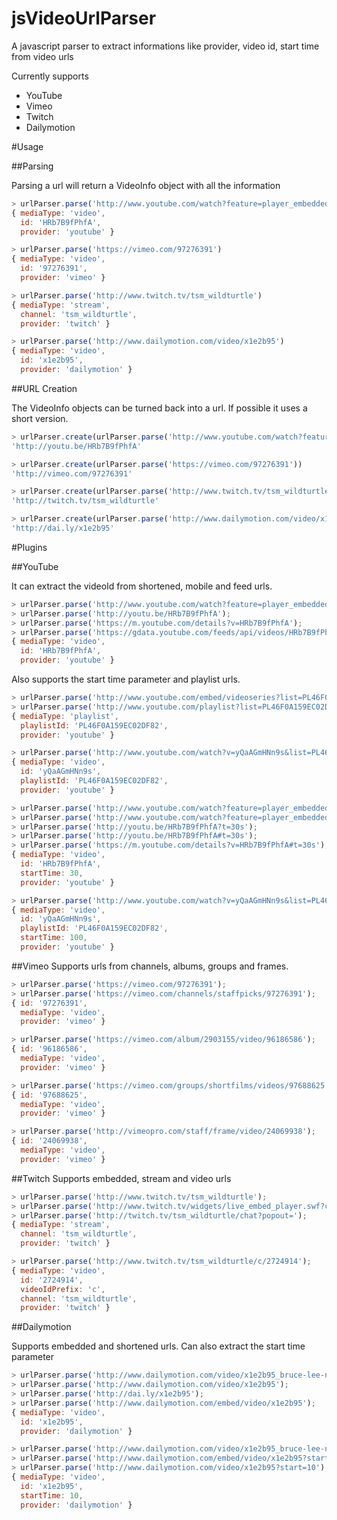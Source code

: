 jsVideoUrlParser
================

A javascript parser to extract informations like provider, video id, start time from video urls

Currently supports 
 - YouTube
 - Vimeo
 - Twitch
 - Dailymotion

#Usage

##Parsing

Parsing a url will return a VideoInfo object with all the information

```js
> urlParser.parse('http://www.youtube.com/watch?feature=player_embedded&v=HRb7B9fPhfA')
{ mediaType: 'video',
  id: 'HRb7B9fPhfA',
  provider: 'youtube' }

> urlParser.parse('https://vimeo.com/97276391')
{ mediaType: 'video',
  id: '97276391',
  provider: 'vimeo' }

> urlParser.parse('http://www.twitch.tv/tsm_wildturtle')
{ mediaType: 'stream',
  channel: 'tsm_wildturtle',
  provider: 'twitch' }

> urlParser.parse('http://www.dailymotion.com/video/x1e2b95')
{ mediaType: 'video',
  id: 'x1e2b95',
  provider: 'dailymotion' }
```
##URL Creation

The VideoInfo objects can be turned back into a url. If possible it uses a short version.

```js
> urlParser.create(urlParser.parse('http://www.youtube.com/watch?feature=player_embedded&v=HRb7B9fPhfA'))
'http://youtu.be/HRb7B9fPhfA'

> urlParser.create(urlParser.parse('https://vimeo.com/97276391'))
'http://vimeo.com/97276391'

> urlParser.create(urlParser.parse('http://www.twitch.tv/tsm_wildturtle'))
'http://twitch.tv/tsm_wildturtle'

> urlParser.create(urlParser.parse('http://www.dailymotion.com/video/x1e2b95'))
'http://dai.ly/x1e2b95'
```

#Plugins

##YouTube

It can extract the videoId from shortened, mobile and feed urls. 
```js
> urlParser.parse('http://www.youtube.com/watch?feature=player_embedded&v=HRb7B9fPhfA');
> urlParser.parse('http://youtu.be/HRb7B9fPhfA');
> urlParser.parse('https://m.youtube.com/details?v=HRb7B9fPhfA');
> urlParser.parse('https://gdata.youtube.com/feeds/api/videos/HRb7B9fPhfA/related?v=2');
{ mediaType: 'video',
  id: 'HRb7B9fPhfA',
  provider: 'youtube' }
```

Also supports the start time parameter and playlist urls.

```js
> urlParser.parse('http://www.youtube.com/embed/videoseries?list=PL46F0A159EC02DF82');
> urlParser.parse('http://www.youtube.com/playlist?list=PL46F0A159EC02DF82');
{ mediaType: 'playlist',
  playlistId: 'PL46F0A159EC02DF82',
  provider: 'youtube' }

> urlParser.parse('http://www.youtube.com/watch?v=yQaAGmHNn9s&list=PL46F0A159EC02DF82');
{ mediaType: 'video',
  id: 'yQaAGmHNn9s',
  playlistId: 'PL46F0A159EC02DF82',
  provider: 'youtube' }

> urlParser.parse('http://www.youtube.com/watch?feature=player_embedded&v=HRb7B9fPhfA#t=30s');
> urlParser.parse('http://www.youtube.com/watch?feature=player_embedded&v=HRb7B9fPhfA&t=30s');
> urlParser.parse('http://youtu.be/HRb7B9fPhfA?t=30s');
> urlParser.parse('http://youtu.be/HRb7B9fPhfA#t=30s');
> urlParser.parse('https://m.youtube.com/details?v=HRb7B9fPhfA#t=30s');
{ mediaType: 'video',
  id: 'HRb7B9fPhfA',
  startTime: 30,
  provider: 'youtube' }

> urlParser.parse('http://www.youtube.com/watch?v=yQaAGmHNn9s&list=PL46F0A159EC02DF82#t=1m40');
{ mediaType: 'video',
  id: 'yQaAGmHNn9s',
  playlistId: 'PL46F0A159EC02DF82',
  startTime: 100,
  provider: 'youtube' }
```

##Vimeo
Supports urls from channels, albums, groups and frames.

```js
> urlParser.parse('https://vimeo.com/97276391');
> urlParser.parse('https://vimeo.com/channels/staffpicks/97276391');
{ id: '97276391',
  mediaType: 'video',
  provider: 'vimeo' }

> urlParser.parse('https://vimeo.com/album/2903155/video/96186586');
{ id: '96186586',
  mediaType: 'video',
  provider: 'vimeo' }

> urlParser.parse('https://vimeo.com/groups/shortfilms/videos/97688625');
{ id: '97688625',
  mediaType: 'video',
  provider: 'vimeo' }

> urlParser.parse('http://vimeopro.com/staff/frame/video/24069938');
{ id: '24069938',
  mediaType: 'video',
  provider: 'vimeo' }
```

##Twitch
Supports embedded, stream and video urls

```js
> urlParser.parse('http://www.twitch.tv/tsm_wildturtle');
> urlParser.parse('http://www.twitch.tv/widgets/live_embed_player.swf?channel=tsm_wildturtle');
> urlParser.parse('http://twitch.tv/tsm_wildturtle/chat?popout=');
{ mediaType: 'stream',
  channel: 'tsm_wildturtle',
  provider: 'twitch' }

> urlParser.parse('http://www.twitch.tv/tsm_wildturtle/c/2724914');
{ mediaType: 'video',
  id: '2724914',
  videoIdPrefix: 'c',
  channel: 'tsm_wildturtle',
  provider: 'twitch' }
```

##Dailymotion

Supports embedded and shortened urls. Can also extract the start time parameter
```js
> urlParser.parse('http://www.dailymotion.com/video/x1e2b95_bruce-lee-nin-kayip-kedisi_animals');
> urlParser.parse('http://www.dailymotion.com/video/x1e2b95');
> urlParser.parse('http://dai.ly/x1e2b95');
> urlParser.parse('http://www.dailymotion.com/embed/video/x1e2b95');
{ mediaType: 'video',
  id: 'x1e2b95',
  provider: 'dailymotion' }

> urlParser.parse('http://www.dailymotion.com/video/x1e2b95_bruce-lee-nin-kayip-kedisi_animals?start=10');
> urlParser.parse('http://www.dailymotion.com/embed/video/x1e2b95?start=10');
> urlParser.parse('http://www.dailymotion.com/video/x1e2b95?start=10');
{ mediaType: 'video',
  id: 'x1e2b95',
  startTime: 10,
  provider: 'dailymotion' }
```
